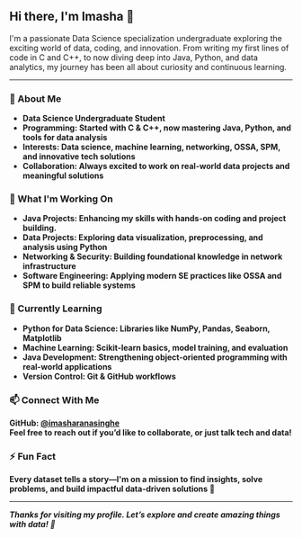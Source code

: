 <h2>Hi there, I'm Imasha 👋</h2>
<p>
  I'm a passionate Data Science specialization undergraduate exploring the exciting world of data, coding, and innovation. 
  From writing my first lines of code in C and C++, to now diving deep into Java, Python, and data analytics, 
  my journey has been all about curiosity and continuous learning.
</p>

<hr />

<h3>🚀 About Me</h3>
<ul>
  <li> <strong>Data Science Undergraduate Student</li>
  <li> <strong>Programming:</strong> Started with C & C++, now mastering Java, Python, and tools for data analysis</li>
  <li> <strong>Interests:</strong> Data science, machine learning, networking, OSSA, SPM, and innovative tech solutions</li>
  <li> <strong>Collaboration:</strong> Always excited to work on real-world data projects and meaningful solutions</li>
</ul>

<h3>🔭 What I'm Working On</h3>
<ul>
  <li> <strong>Java Projects:</strong> Enhancing my skills with hands-on coding and project building.</li>
  <li> <strong>Data Projects:</strong> Exploring data visualization, preprocessing, and analysis using Python</li>
  <li> <strong>Networking & Security:</strong> Building foundational knowledge in network infrastructure</li>
  <li> <strong>Software Engineering:</strong> Applying modern SE practices like OSSA and SPM to build reliable systems</li>
</ul>

<h3>🌱 Currently Learning</h3>
<ul>
  <li> Python for Data Science: Libraries like NumPy, Pandas, Seaborn, Matplotlib</li>
  <li> Machine Learning: Scikit-learn basics, model training, and evaluation</li>
  <li> Java Development: Strengthening object-oriented programming with real-world applications</li>
  <li> Version Control: Git & GitHub workflows</li>
</ul>

<h3>📫 Connect With Me</h3>
<p>
  GitHub: <a href="https://github.com/imasharanasinghe" target="_blank">@imasharanasinghe</a><br />
  Feel free to reach out if you’d like to collaborate, or just talk tech and data!
</p>

<h3>⚡ Fun Fact</h3>
<p>
  Every dataset tells a story—I'm on a mission to find insights, solve problems, and build impactful data-driven solutions 🚀
</p>

<hr />
<p><em>Thanks for visiting my profile. Let’s explore and create amazing things with data! 🌟</em></p>

